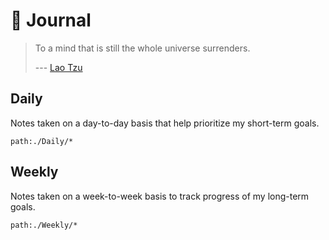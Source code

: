 # :notebook: Journal

> To a mind that is still the whole universe surrenders.
>
> --- [Lao Tzu](https://en.wikipedia.org/wiki/Laozi)

## Daily

Notes taken on a day-to-day basis that help prioritize my short-term goals.

```query
path:./Daily/*
```

## Weekly

Notes taken on a week-to-week basis to track progress of my long-term goals.

```query
path:./Weekly/*
```
